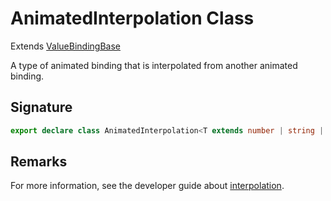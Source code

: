 # AnimatedInterpolation Class

Extends [ValueBindingBase](https://developers.meta.com/horizon-worlds/reference/2.0.0/ui_valuebindingbase)<T>

A type of animated binding that is interpolated from another animated binding.

## Signature

```typescript
export declare class AnimatedInterpolation<T extends number | string | Color> extends ValueBindingBase<T>
```

## Remarks

For more information, see the developer guide about [interpolation](https://developers.meta.com/horizon-worlds/learn/documentation/desktop-editor/custom-ui/animations-for-custom-ui#interpolation).